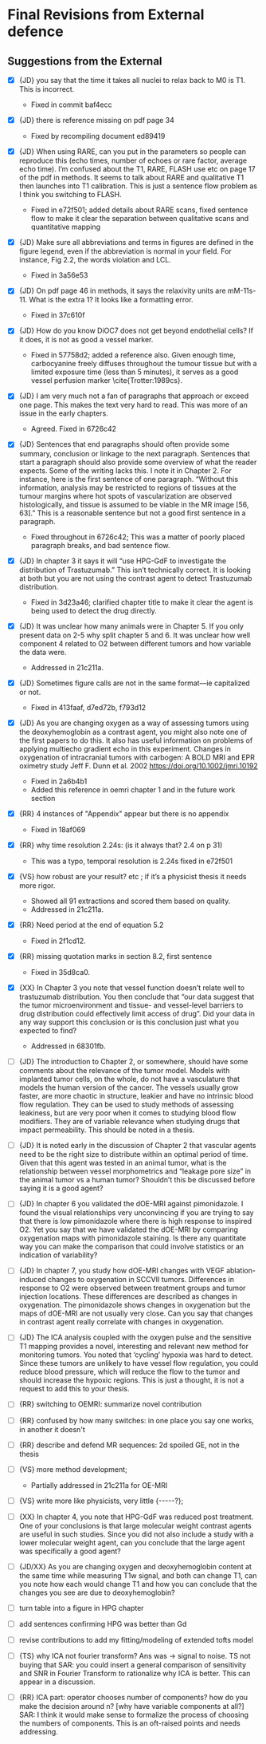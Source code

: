 # Final Revisions from External defence

## Suggestions from the External

- [X] {JD} you say that the time it takes all nuclei to relax back to M0 is T1. This is incorrect. 
	- Fixed in commit baf4ecc

- [X] {JD} there is reference missing on pdf page 34
	- Fixed by recompiling document ed89419

- [X] {JD} When using RARE, can you put in the parameters so people can reproduce this (echo times, 	number of echoes or rare factor, average echo time). I’m confused about the T1, RARE, FLASH use etc on page 17 of the pdf in methods. It seems to talk about RARE and qualitative T1 then launches into T1 calibration. This is just a sentence flow problem as I think you switching to FLASH.
	- Fixed in e72f501; added details about RARE scans, fixed sentence flow to make it clear the separation between qualitative scans and quantitative mapping

- [X] {JD} Make sure all abbreviations and terms in figures are defined in the figure legend, even if the abbreviation is normal in your field. For instance, Fig 2.2, the words violation and LCL.
	- Fixed in 3a56e53

- [X] {JD} On pdf page 46 in methods, it says the relaxivity units are mM-11s-11. What is the extra 1? It looks like a formatting error.
	- Fixed in 37c610f

- [X] {JD} How do you know DiOC7 does not get beyond endothelial cells? If it does, it is not as good a vessel marker.
	- Fixed in 57758d2; added a reference also. Given enough time, carbocyanine freely diffuses throughout the tumour tissue but with a limited exposure time (less than 5 minutes), it serves as a good vessel perfusion marker \cite{Trotter:1989cs}.

- [X] {JD} I am very much not a fan of paragraphs that approach or exceed one page. This makes the text very hard to read. This was more of an issue in the early chapters.
	- Agreed. Fixed in 6726c42

- [X] {JD} Sentences that end paragraphs should often provide some summary, conclusion or linkage to the next paragraph. Sentences that start a paragraph should also provide some overview of what the reader expects. Some of the writing lacks this. I note it in Chapter 2. For instance, here is the first sentence of one paragraph. “Without this information, analysis may be restricted to regions of tissues at the tumour margins where hot spots of vascularization are observed histologically,
and tissue is assumed to be viable in the MR image [56, 63].” This is a reasonable sentence but not a good first sentence in a paragraph.
	- Fixed throughout in 6726c42; This was a matter of poorly placed paragraph breaks, and bad sentence flow. 

- [X] {JD} In chapter 3 it says it will “use HPG-GdF to investigate the distribution of Trastuzumab.” This isn’t technically correct. It is looking at both but you are not using the contrast agent to detect Trastuzumab distribution.
	- Fixed in 3d23a46; clarified chapter title to make it clear the agent is being used to detect the drug directly.

- [X] {JD} It was unclear how many animals were in Chapter 5. If you only present data on 2-5 why split chapter 5 and 6. It was unclear how well component 4 related to O2 between different tumors and how variable the data were.
	- Addressed in 21c211a.

- [x] {JD} Sometimes figure calls are not in the same format—ie capitalized or not.
	- Fixed in 413faaf, d7ed72b, f793d12

- [X] {JD} As you are changing oxygen as a way of assessing tumors using the deoxyhemoglobin as a contrast agent, you might also note one of the first papers to do this. It also has useful information on problems of applying multiecho gradient echo in this experiment. Changes in oxygenation of intracranial tumors with carbogen: A BOLD MRI and EPR oximetry study Jeff F. Dunn et al. 2002 https://doi.org/10.1002/jmri.10192
	- Fixed in 2a6b4b1
	- Added this reference in oemri chapter 1 and in the future work section

- [X] {RR} 4 instances of "Appendix" appear but there is no appendix
	- Fixed in 18af069

- [X] {RR} why time resolution 2.24s: (is it always that? 2.4 on p 31)
	- This was a typo, temporal resolution is 2.24s fixed in e72f501

- [X] {VS} how robust are your result? etc ; if it’s a physicist thesis it needs more rigor.
	- Showed all 91 extractions and scored them based on quality.
	- Addressed in 21c211a.

- [X] {RR} Need period at the end of equation 5.2
	- Fixed in 2f1cd12.

- [X] {RR} missing quotation marks in section 8.2, first sentence
	- Fixed in 35d8ca0.

- [X] {XX} In Chapter 3 you note that vessel function doesn’t relate well to trastuzumab distribution. You then conclude that “our data suggest that the tumor microenvironment and tissue- and vessel-level barriers to drug distribution could effectively limit access of drug”. Did your data in any way support this conclusion or is this conclusion just what you expected to find?
	- Addressed in 68301fb.


- [ ] {JD} The introduction to Chapter 2, or somewhere, should have some comments about the relevance of the tumor model. Models with implanted tumor cells, on the whole, do not have a vasculature that models the human version of the cancer. The vessels usually grow faster, are more chaotic in structure, leakier and have no intrinsic blood flow regulation. They can be used to study methods of assessing leakiness, but are very poor when it comes to studying blood flow modifiers. They are of variable relevance when studying drugs that impact permeability. This should be noted in a thesis.

- [ ] {JD} It is noted early in the discussion of Chapter 2 that vascular agents need to be the right size to distribute within an optimal period of time. Given that this agent was tested in an animal tumor, what is the relationship between vessel morphometrics and “leakage pore size” in the animal tumor vs a human tumor? Shouldn’t this be discussed before saying it is a good agent?

- [ ] {JD} In chapter 6 you validated the dOE-MRI against pimonidazole. I found the visual relationships very unconvincing if you are trying to say that there is low pimonidazole where there is high response to inspired O2. Yet you say that we have validated the dOE-MRI by comparing oxygenation maps with pimonidazole staining. Is there any quantitate way you can make the comparison that could involve statistics or an indication of variability?

- [ ] {JD} In chapter 7, you study how dOE-MRI changes with VEGF ablation-induced changes to oxygenation in SCCVII tumors. Differences in response to O2 were observed between treatment groups and tumor injection locations. These differences are described as changes in oxygenation. The pimonidazole shows changes in oxygenation but the maps of dOE-MRI are not usually very close. Can you say that changes in contrast agent really correlate with changes in oxygenation.

- [ ] {JD} The ICA analysis coupled with the oxygen pulse and the sensitive T1 mapping provides a novel, interesting and relevant new method for monitoring tumors. You noted that ‘cycling’ hypoxia was hard to detect. Since these tumors are unlikely to have vessel flow regulation, you could reduce blood pressure, which will reduce the flow to the tumor and should increase the hypoxic regions. This is just a thought, it is not a request to add this to your thesis.

- [ ] {RR} switching to OEMRI: summarize novel contribution

- [ ] {RR} confused by how many switches: in one place you say one works, in another it doesn't

- [ ] {RR} describe and defend MR sequences: 2d spoiled GE, not in the thesis

- [ ] {VS} more method development; 
	- Partially addressed in 21c211a for OE-MRI

- [ ] {VS} write more like physicists, very little {-----?}; 

- [ ] {XX} In chapter 4, you note that HPG-GdF was reduced post treatment. One of your conclusions is that large molecular weight contrast agents are useful in such studies. Since you did not also include a study with a lower molecular weight agent, can you conclude that the large agent was specifically a good agent?

- [ ] {JD/XX} As you are changing oxygen and deoxyhemoglobin content at the same time while measuring T1w signal, and both can change T1, can you note how each would change T1 and how you can conclude that the changes you see are due to deoxyhemoglobin?

- [ ] turn table into a figure in HPG chapter

- [ ] add sentences confirming HPG was better than Gd

- [ ] revise contributions to add my fitting/modeling of extended tofts model

- [ ] {TS} why ICA not fourier transform? 
	Ans was -> signal to noise. TS not buying that
	SAR: you could insert a general comparison of sensitivity and SNR in Fourier Transform to rationalize why ICA is better. This can appear in a discussion.
	
- [ ] {RR} ICA part: operator chooses number of components? how do you make the decision around n? [why have variable components at all?] SAR: I think it would make sense to formalize the process of choosing the numbers of components. This is an oft-raised points and needs addressing.
